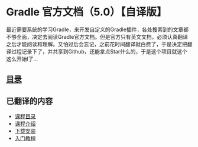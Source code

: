 # Gradle 官方文档（5.0）【自译版】

最近需要系统的学习Gradle，来开发自定义的Gradle插件，各处搜索到的文章都不够全面，决定去阅读Gradle官方文档。但是官方只有英文文档，必须认真翻译之后才能阅读和理解。又怕过后会忘记，之前花时间翻译就白费了，于是决定把翻译过程记录下了，并共享到Github，还能拿点Star什么的，于是这个项目就这个这么开始l了...


## [目录](./directory.md)

## 已翻译的内容

- [课程目录](./directory.md)
- [课程介绍](./userguide.md)
- [下载安装](./installation.md)
- [入门教程](./getting_started.md)
